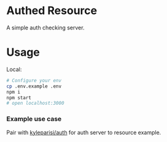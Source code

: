 # Authed Resource

A simple auth checking server.

# Usage

Local:

```bash
# Configure your env
cp .env.example .env
npm i
npm start
# open localhost:3000
```

### Example use case

Pair with [kyleparisi/auth](https://github.com/kyleparisi/auth) for auth server to resource example.
